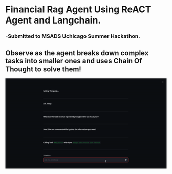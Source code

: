 # Financial Rag Agent Using ReACT Agent and Langchain.
<p align="right"><h3>-Submitted to MSADS Uchicago Summer Hackathon.</h3></p>

## Observe as the agent breaks down complex tasks into smaller ones and uses Chain Of Thought to solve them!
<img src="https://github.com/aayushv001/ReactFinancialRAG/blob/main/demo.gif"/>
